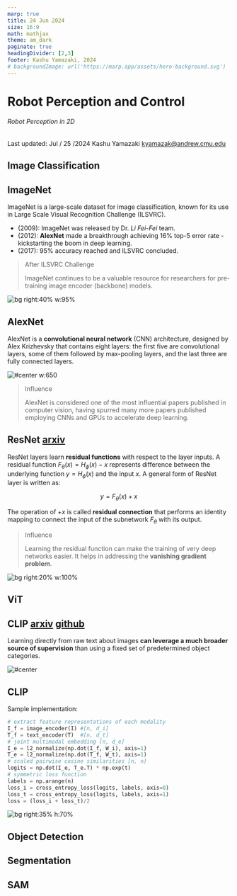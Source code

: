 ```yaml
---
marp: true
title: 24 Jun 2024
size: 16:9
math: mathjax
theme: am_dark
paginate: true
headingDivider: [2,3]
footer: Kashu Yamazaki, 2024
# backgroundImage: url('https://marp.app/assets/hero-background.svg')
---
```


<!-- _class: cover_b -->
<!-- _header: "" -->
<!-- _footer: "" -->
<!-- _paginate: "" -->
<!-- _backgroundImage: url('https://marp.app/assets/hero-background.svg') -->

# Robot Perception and Control

###### Robot Perception in 2D

Last updated: Jul / 25 /2024
Kashu Yamazaki
kyamazak@andrew.cmu.edu

## Image Classification

<!-- _class: trans -->
<!-- _footer: "" -->
<!-- _paginate: "" -->

## ImageNet

ImageNet is a large-scale dataset for image classification, known for its use in Large Scale Visual Recognition Challenge (ILSVRC). 

- (2009): ImageNet was released by Dr. *Li Fei-Fei* team.
- (2012): **AlexNet** made a breakthrough achieving 16% top-5 error rate - kickstarting the boom in deep learning.
- (2017): 95% accuracy reached and ILSVRC concluded.

<!-- _class:  bq-blue -->
> After ILSVRC Challenge 
> 
> ImageNet continues to be a valuable resource for researchers for pre-training image encoder (backbone) models.

![bg right:40% w:95%](https://blog.acolyer.org/wp-content/uploads/2016/04/imagenet-fig4l.png)

## AlexNet

AlexNet is a **convolutional neural network** (CNN) architecture, designed by Alex Krizhevsky that contains eight layers: the first five are convolutional layers, some of them followed by max-pooling layers, and the last three are fully connected layers.

![#center w:650](https://miro.medium.com/v2/resize:fit:1400/1*bD_DMBtKwveuzIkQTwjKQQ.png)

<!-- _class:  bq-blue -->
> Influence
> 
> AlexNet is considered one of the most influential papers published in computer vision, having spurred many more papers published employing CNNs and GPUs to accelerate deep learning.

## ResNet [arxiv](https://arxiv.org/abs/1512.03385)

ResNet layers learn **residual functions** with respect to the layer inputs. 
A residual function $F_\theta(x) = H_\phi(x) - x$ represents difference between the underlying function $y = H_\phi(x)$ and the input $x$. A general form of ResNet layer is written as:

$$
y = F_\theta(x) + x
$$

The operation of $+ x$ is called **residual connection** that performs an identity mapping to connect the input of the subnetwork $F_\theta$ with its output. 

<!-- _class:  bq-blue -->
> Influence
> 
> Learning the residual function can make the training of very deep networks easier. It helps in addressing the **vanishing gradient problem**.

![bg right:20% w:100%](img/res_block.png)

## ViT

## 

## CLIP [arxiv](https://arxiv.org/abs/2103.00020) [github](https://github.com/openai/CLIP)

Learning directly from raw text about images **can leverage a much broader source of supervision** than using a fixed set of predetermined object categories. 

![#center](img/clip.png)

## CLIP

Sample implementation:

```python
# extract feature representations of each modality
I_f = image_encoder(I) #[n, d_i]
T_f = text_encoder(T)  #[n, d_t]
# joint multimodal embedding [n, d_e]
I_e = l2_normalize(np.dot(I_f, W_i), axis=1)
T_e = l2_normalize(np.dot(T_f, W_t), axis=1)
# scaled pairwise cosine similarities [n, n]
logits = np.dot(I_e, T_e.T) * np.exp(t)
# symmetric loss function
labels = np.arange(n)
loss_i = cross_entropy_loss(logits, labels, axis=0)
loss_t = cross_entropy_loss(logits, labels, axis=1)
loss = (loss_i + loss_t)/2
```

![bg right:35% h:70%](img/clip_.png)

## Object Detection

<!-- _class: trans -->
<!-- _footer: "" -->
<!-- _paginate: "" -->

##

## Segmentation

<!-- _class: trans -->
<!-- _footer: "" -->
<!-- _paginate: "" -->

## SAM